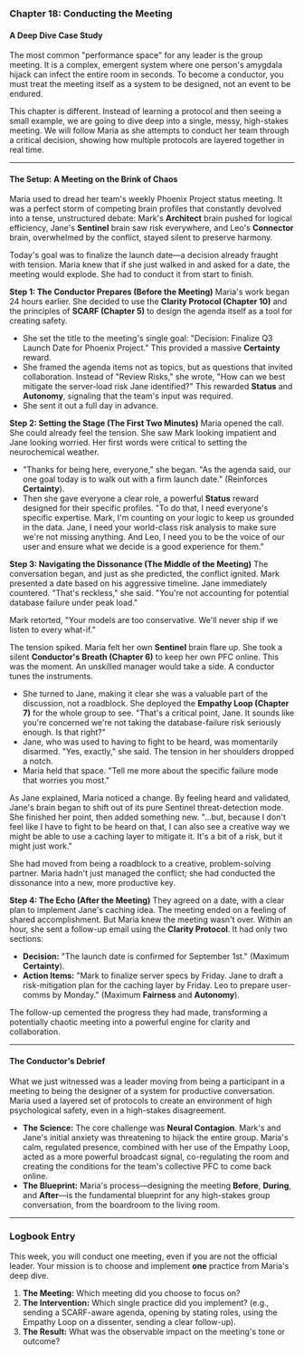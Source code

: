 ### **Chapter 18: Conducting the Meeting**
#### A Deep Dive Case Study

The most common "performance space" for any leader is the group meeting. It is a complex, emergent system where one person's amygdala hijack can infect the entire room in seconds. To become a conductor, you must treat the meeting itself as a system to be designed, not an event to be endured.

This chapter is different. Instead of learning a protocol and then seeing a small example, we are going to dive deep into a single, messy, high-stakes meeting. We will follow Maria as she attempts to conduct her team through a critical decision, showing how multiple protocols are layered together in real time.

***

#### **The Setup: A Meeting on the Brink of Chaos**

Maria used to dread her team's weekly Phoenix Project status meeting. It was a perfect storm of competing brain profiles that constantly devolved into a tense, unstructured debate: Mark's **Architect** brain pushed for logical efficiency, Jane's **Sentinel** brain saw risk everywhere, and Leo's **Connector** brain, overwhelmed by the conflict, stayed silent to preserve harmony.

Today's goal was to finalize the launch date—a decision already fraught with tension. Maria knew that if she just walked in and asked for a date, the meeting would explode. She had to conduct it from start to finish.

**Step 1: The Conductor Prepares (Before the Meeting)**
Maria's work began 24 hours earlier. She decided to use the **Clarity Protocol (Chapter 10)** and the principles of **SCARF (Chapter 5)** to design the agenda itself as a tool for creating safety.
*   She set the title to the meeting's single goal: "Decision: Finalize Q3 Launch Date for Phoenix Project." This provided a massive **Certainty** reward.
*   She framed the agenda items not as topics, but as questions that invited collaboration. Instead of "Review Risks," she wrote, "How can we best mitigate the server-load risk Jane identified?" This rewarded **Status** and **Autonomy**, signaling that the team's input was required.
*   She sent it out a full day in advance.

**Step 2: Setting the Stage (The First Two Minutes)**
Maria opened the call. She could already feel the tension. She saw Mark looking impatient and Jane looking worried. Her first words were critical to setting the neurochemical weather.
*   "Thanks for being here, everyone," she began. "As the agenda said, our one goal today is to walk out with a firm launch date." (Reinforces **Certainty**).
*   Then she gave everyone a clear role, a powerful **Status** reward designed for their specific profiles. "To do that, I need everyone's specific expertise. Mark, I'm counting on your logic to keep us grounded in the data. Jane, I need your world-class risk analysis to make sure we're not missing anything. And Leo, I need you to be the voice of our user and ensure what we decide is a good experience for them."

**Step 3: Navigating the Dissonance (The Middle of the Meeting)**
The conversation began, and just as she predicted, the conflict ignited. Mark presented a date based on his aggressive timeline. Jane immediately countered. "That's reckless," she said. "You're not accounting for potential database failure under peak load."

Mark retorted, "Your models are too conservative. We'll never ship if we listen to every what-if."

The tension spiked. Maria felt her own **Sentinel** brain flare up. She took a silent **Conductor's Breath (Chapter 6)** to keep her own PFC online. This was the moment. An unskilled manager would take a side. A conductor tunes the instruments.

*   She turned to Jane, making it clear she was a valuable part of the discussion, not a roadblock. She deployed the **Empathy Loop (Chapter 7)** for the whole group to see. "That's a critical point, Jane. It sounds like you're concerned we're not taking the database-failure risk seriously enough. Is that right?"
*   Jane, who was used to having to fight to be heard, was momentarily disarmed. "Yes, exactly," she said. The tension in her shoulders dropped a notch.
*   Maria held that space. "Tell me more about the specific failure mode that worries you most."

As Jane explained, Maria noticed a change. By feeling heard and validated, Jane's brain began to shift out of its pure Sentinel threat-detection mode. She finished her point, then added something new. "...but, because I don't feel like I have to fight to be heard on that, I can also see a creative way we might be able to use a caching layer to mitigate it. It's a bit of a risk, but it might just work."

She had moved from being a roadblock to a creative, problem-solving partner. Maria hadn't just managed the conflict; she had conducted the dissonance into a new, more productive key.

**Step 4: The Echo (After the Meeting)**
They agreed on a date, with a clear plan to implement Jane's caching idea. The meeting ended on a feeling of shared accomplishment. But Maria knew the meeting wasn't over. Within an hour, she sent a follow-up email using the **Clarity Protocol**. It had only two sections:
*   **Decision:** "The launch date is confirmed for September 1st." (Maximum **Certainty**).
*   **Action Items:** "Mark to finalize server specs by Friday. Jane to draft a risk-mitigation plan for the caching layer by Friday. Leo to prepare user-comms by Monday." (Maximum **Fairness** and **Autonomy**).

The follow-up cemented the progress they had made, transforming a potentially chaotic meeting into a powerful engine for clarity and collaboration.

***

#### **The Conductor's Debrief**
What we just witnessed was a leader moving from being a participant in a meeting to being the designer of a system for productive conversation. Maria used a layered set of protocols to create an environment of high psychological safety, even in a high-stakes disagreement.

*   **The Science:** The core challenge was **Neural Contagion**. Mark's and Jane's initial anxiety was threatening to hijack the entire group. Maria's calm, regulated presence, combined with her use of the Empathy Loop, acted as a more powerful broadcast signal, co-regulating the room and creating the conditions for the team's collective PFC to come back online.
*   **The Blueprint:** Maria's process—designing the meeting **Before**, **During**, and **After**—is the fundamental blueprint for any high-stakes group conversation, from the boardroom to the living room.

---
### **Logbook Entry**

This week, you will conduct one meeting, even if you are not the official leader. Your mission is to choose and implement **one** practice from Maria's deep dive.

1.  **The Meeting:** Which meeting did you choose to focus on?
2.  **The Intervention:** Which single practice did you implement? (e.g., sending a SCARF-aware agenda, opening by stating roles, using the Empathy Loop on a dissenter, sending a clear follow-up).
3.  **The Result:** What was the observable impact on the meeting's tone or outcome?
      